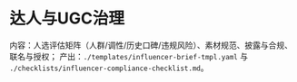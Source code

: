 # 达人与UGC治理

内容：人选评估矩阵（人群/调性/历史口碑/违规风险）、素材规范、披露与合规、联名与授权；
产出：`./templates/influencer-brief-tmpl.yaml` 与 `./checklists/influencer-compliance-checklist.md`。
